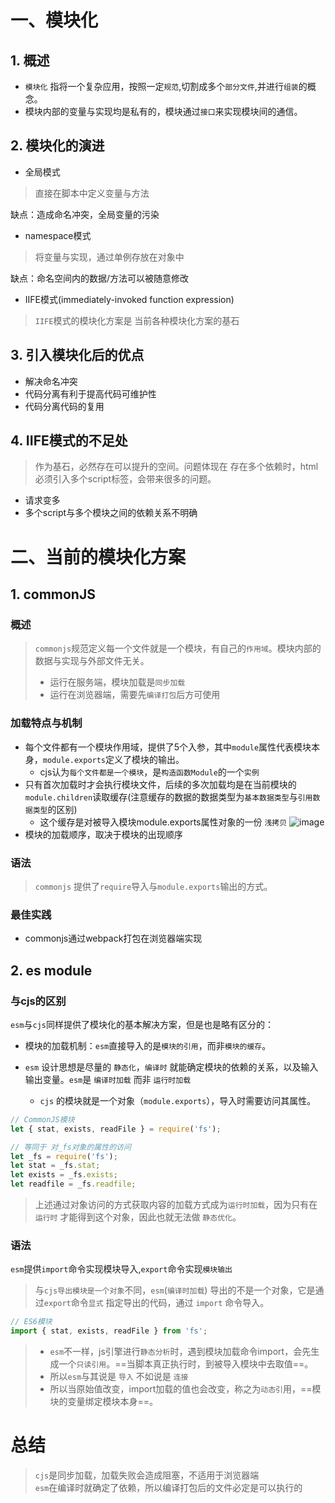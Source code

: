 
# 一、模块化

## 1. 概述
- `模块化` 指将一个复杂应用，按照一定`规范`,切割成多个`部分文件`,并进行`组装`的概念。
- 模块内部的变量与实现均是私有的，模块通过`接口`来实现模块间的通信。

## 2. 模块化的演进

- 全局模式
> 直接在脚本中定义变量与方法   

缺点：造成命名冲突，全局变量的污染 

- namespace模式
> 将变量与实现，通过单例存放在对象中   

缺点：命名空间内的数据/方法可以被随意修改

- IIFE模式(immediately-invoked function expression)
> `IIFE`模式的模块化方案是 当前各种模块化方案的基石

## 3. 引入模块化后的优点

- 解决命名冲突
- 代码分离有利于提高代码可维护性
- 代码分离代码的复用

## 4. IIFE模式的不足处

> 作为基石，必然存在可以提升的空间。问题体现在 存在多个依赖时，html必须引入多个script标签，会带来很多的问题。

- 请求变多
- 多个script与多个模块之间的依赖关系不明确


# 二、当前的模块化方案

## 1. commonJS

### 概述

> `commonjs`规范定义每一个文件就是一个模块，有自己的`作用域`。模块内部的数据与实现与外部文件无关。
> - 运行在服务端，模块加载是`同步加载`
> - 运行在浏览器端，需要先`编译打包`后方可使用

### 加载特点与机制

- 每个文件都有一个模块作用域，提供了5个入参，其中`module`属性代表模块本身，`module.exports`定义了模块的输出。
    - cjs认为`每个文件都是一个模块`，是`构造函数Module`的一个`实例`
- 只有首次加载时才会执行模块文件，后续的多次加载均是在当前模块的`module.children`读取缓存(注意缓存的数据的数据类型为`基本数据类型`与`引用数据类型`的区别)
    - 这个缓存是对被导入模块module.exports属性对象的一份 `浅拷贝`
![image](http://note.youdao.com/yws/res/6127/C4C16BD7940847E4AD1FF8CE9E6098B7)
- 模块的加载顺序，取决于模块的出现顺序

### 语法

> `commonjs` 提供了`require`导入与`module.exports`输出的方式。

### 最佳实践

- commonjs通过webpack打包在浏览器端实现

## 2. es module

### 与cjs的区别

`esm`与`cjs`同样提供了模块化的基本解决方案，但是也是略有区分的：
- 模块的加载机制：`esm`直接导入的是`模块的引用`，而非`模块的缓存`。

- `esm` 设计思想是尽量的 `静态化`，`编译时` 就能确定模块的依赖的关系，以及输入输出变量。`esm`是 `编译时加载` 而非 `运行时加载`
    - `cjs` 的模块就是一个对象（`module.exports`），导入时需要访问其属性。

```js
// CommonJS模块
let { stat, exists, readFile } = require('fs');

// 等同于 对_fs对象的属性的访问
let _fs = require('fs');
let stat = _fs.stat;
let exists = _fs.exists;
let readfile = _fs.readfile;
```

> 上述通过对象访问的方式获取内容的加载方式成为`运行时加载`，因为只有在 `运行时` 才能得到这个对象，因此也就无法做 `静态优化`。

### 语法

`esm`提供`import`命令实现模块导入,`export`命令实现`模块输出`

> 与`cjs导出模块是一个对象`不同，`esm`(`编译时加载`) 导出的不是一个对象，它是通过`export`命令`显式` 指定导出的代码，通过 `import` 命令导入。

```js
// ES6模块
import { stat, exists, readFile } from 'fs';
```

> - `esm`不一样，js引擎进行`静态分析`时，遇到模块加载命令import，会先生成一个`只读引用`。==当脚本真正执行时，到被导入模块中去取值==。
> - 所以`esm`与其说是 `导入` 不如说是 `连接`
> - 所以当原始值改变，import加载的值也会改变，称之为`动态引`用，==模块的变量绑定模块本身==。


# 总结

> `cjs`是同步加载，加载失败会造成阻塞，不适用于浏览器端   
> `esm`在编译时就确定了依赖，所以编译打包后的文件必定是可以执行的



